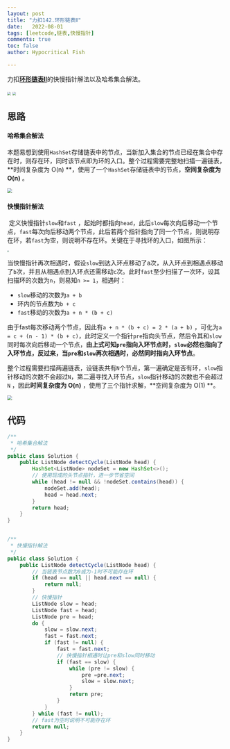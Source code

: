 ```yaml
---
layout: post
title: "力扣142.环形链表Ⅱ"
date:   2022-08-01
tags: [leetcode,链表,快慢指针]
comments: true
toc: false
author: Hypocritical Fish

---
```


力扣[**环形链表Ⅱ**](https://leetcode.cn/problems/linked-list-cycle-ii/)的快慢指针解法以及哈希集合解法。<!-- more -->

<img src="https://hypofish-crowdfunding.oss-cn-shanghai.aliyuncs.com/myblog/20220801151104.png" style="zoom:50%;" />

<img src="https://hypofish-crowdfunding.oss-cn-shanghai.aliyuncs.com/myblog/20220801151125.png" style="zoom:50%;" />

## 思路

#### 哈希集合解法

​		本题易想到使用`HashSet`存储链表中的节点，当新加入集合的节点已经在集合中存在时，则存在环，同时该节点即为环的入口。整个过程需要完整地扫描一遍链表，**时间复杂度为 O(n) **，使用了一个`HashSet`存储链表中的节点，**空间复杂度为 O(n)** 。

<img src="https://hypofish-crowdfunding.oss-cn-shanghai.aliyuncs.com/myblog/20220801152145.png" style="zoom:67%;" />

#### 快慢指针解法

​		定义快慢指针`slow`和`fast` ，起始时都指向`head`，此后`slow`每次向后移动一个节点，`fast`每次向后移动两个节点，此后若两个指针指向了同一个节点，则说明存在环，若`fast`为空，则说明不存在环。关键在于寻找环的入口，如图所示：

<img src="https://hypofish-crowdfunding.oss-cn-shanghai.aliyuncs.com/myblog/20220801150914.png" style="zoom: 25%;" />

​		当快慢指针再次相遇时，假设`slow`到达入环点移动了a次，从入环点到相遇点移动了`b`次，并且从相遇点到入环点还需移动`c`次。此时`fast`至少扫描了一次环，设其扫描环的次数为`n`，则易知`n >= 1`，相遇时：

* `slow`移动的次数为`a + b`
* 环内的节点数为`b + c`
* `fast`移动的次数为`a + n * (b + c)`

​		由于fast每次移动两个节点，因此有`a + n * (b + c) = 2 * (a + b)` ，可化为`a = c + (n - 1) * (b + c)`，此时定义一个指针`pre`指向头节点，然后令其和`slow`同时每次向后移动一个节点，**由上式可知`pre`指向入环节点时，`slow`必然也指向了入环节点，反过来，当`pre`和`slow`再次相遇时，必然同时指向入环节点**。

​		整个过程需要扫描两遍链表，设链表共有`N`个节点，第一遍确定是否有环，`slow`指针移动的次数不会超过`N`，第二遍寻找入环节点，`slow`指针移动的次数也不会超过`N` ，因此**时间复杂度为 O(n)** ，使用了三个指针求解，**空间复杂度为 O(1) **。

<img src="https://hypofish-crowdfunding.oss-cn-shanghai.aliyuncs.com/myblog/20220801161052.png" style="zoom:67%;" />

## 代码

```java
/**
 * 哈希集合解法
 */
public class Solution {
    public ListNode detectCycle(ListNode head) {
		HashSet<ListNode> nodeSet = new HashSet<>();
        // 使用现成的头节点指针，进一步节省空间
		while (head != null && !nodeSet.contains(head)) {
			nodeSet.add(head);
			head = head.next;
		}
		return head;
	}
}


/**
 * 快慢指针解法
 */
public class Solution {
    public ListNode detectCycle(ListNode head) {
		// 当链表节点数为0或为-1时不可能存在环
		if (head == null || head.next == null) {
			return null;
		}
		// 快慢指针
		ListNode slow = head;
		ListNode fast = head;
		ListNode pre = head;
		do {
			slow = slow.next;
			fast = fast.next;
			if (fast != null) {
				fast = fast.next;
				// 快慢指针相遇时让pre和slow同时移动
				if (fast == slow) {
					while (pre != slow) {
						pre =pre.next;
						slow = slow.next;
					}
					return pre;
				}
			}
		} while (fast != null);
		// fast为空时说明不可能存在环
		return null;
	}
}
```
